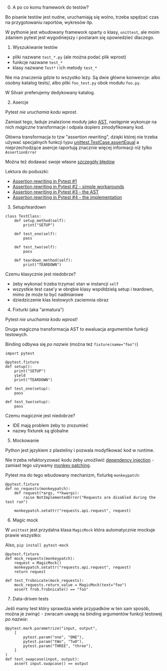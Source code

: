 
0. A po co komu framework do testów?

Bo pisanie testów jest nudne, uruchamiają się wolno, trzeba spędzać czas na
przygotowaniu raportów, wykresów itp.

W pythonie jest wbudowany framework oparty o klasy, `unittest`, ale moim
zdaniem pytest jest wygodniejszy i postaram się opowiedzieć dlaczego.


1. Wyszukiwanie testów

 - pliki nazwane `test_*.py` (ale można podać plik wprost)
 - funkcje nazwane `test_*`
 - klasy nazwane `Test*` i ich metody `test_*`

Nie ma znaczenia gdzie to wszystko leży. Są dwie główne konwencje: albo osobny
katalog tests/, albo pliki `foo_test.py` obok modułu `foo.py`.

W Silvair preferujemy dedykowany katalog.

2. Asercje

Pytest *nie uruchamia kodu wprost*.

Zamiast tego, ładuje znalezione moduły jako
[AST](https://docs.python.org/3/library/ast.html), następnie wykonuje na nich
_magiczne_ transformacje i odpala dopiero zmodyfikowany kod.

Główna transformacja to tzw "assertion rewriting", dzięki której nie trzeba
używać specjalnych funkcji typu
[unittest.TestCase.assertEqual](https://docs.python.org/3/library/unittest.html#unittest.TestCase.assertEqual)
a nieprzechodzące asercje raportują znacznie więcej informacji niż tylko
`AssertionError`

Można też dodawać swoje własne
[szczegóły błędów](https://docs.pytest.org/en/7.1.x/how-to/assert.html#defining-your-own-explanation-for-failed-assertions)

Lektura do poduszki:
- [Assertion rewriting in Pytest #1](https://www.pythoninsight.com/2018/01/assertion-rewriting-in-pytest-part-1)
- [Assertion rewriting in Pytest #2 - simple workarounds](https://www.pythoninsight.com/2018/02/assertion-rewriting-in-pytest-part-2-simple-workarounds)
- [Assertion rewriting in Pytest #3 - the AST](https://www.pythoninsight.com/2018/02/assertion-rewriting-in-pytest-part-3-the-ast)
- [Assertion rewriting in Pytest #4 - the implementation](https://www.pythoninsight.com/2018/02/assertion-rewriting-in-pytest-part-4-the-implementation)

3. Setup/teardown

```python3
class TestClass:
    def setup_method(self):
        print("SETUP")

    def test_one(self):
        pass

    def test_two(self):
        pass

    def teardown_method(self):
        print("TEARDOWN")
```

Czemu klasycznie jest niedobrze?

 - żeby wykonać trzeba trzymać stan w instancji `self`
 - wszystkie test case'y w obrębie klasy współdzielą setup i teardown, mimo że
   może to być nadmiarowe
 - dziedziczenie klas testowych zaciemnia obraz

4. Fixturki (aka "armatura")

Pytest *nie uruchamia kodu wprost!*

Druga magiczna transformacja AST to ewaluacja argumentów funkcji testowych.

Binding odbywa się *po nazwie* (można też `fixture(name="foo")`)

```python3
import pytest

@pytest.fixture
def setup():
    print("SETUP")
    yield
    print("TEARDOWN")

def test_one(setup):
    pass

def test_two(setup):
    pass
```

Czemu magicznie jest niedobrze?

 - IDE mają problem żeby to zrozumieć
 - nazwy fixturek są globalne


5. Mockowanie

Python jest językiem z plasteliny i pozwala modyfikować kod w runtime.

Nie trzeba refaktoryzować kodu żeby umożliwić
[dependency injection](https://en.wikipedia.org/wiki/Dependency_injection) -
zamiast tego używamy [monkey patching](https://en.wikipedia.org/wiki/Monkey_patch).

Pytest ma do tego wbudowany mechanizm, fixturkę `monkeypatch`:

```python3
@pytest.fixture
def no_requests(monkeypatch):
    def request(*args, **kwargs):
        raise NotImplementedError("Requests are disabled during the test run")

    monkeypatch.setattr("requests.api.request", request)
```

6. Magic mock

W `unittest` jest przydatna klasa `MagicMock` która automatycznie mockuje prawie wszystko:

Also, `pip install pytest-mock`

```python3
@pytest.fixture
def mock_requests(monkeypatch):
    request = MagicMock()
    monkeypatch.setattr("requests.api.request", request)
    return request

def test_frobnicate(mock_requests):
    mock_requests.return_value = MagicMock(text="foo")
    assert frob.frobnicate() == "foo"
```

7. Data-driven tests

Jeśli mamy test który sprawdza wiele przypadków w ten sam sposób, można je
zwinąć - zwracam uwagę na binding argumentów funkcji testowej *po nazwie*:

```python3
@pytest.mark.parametrize("input, output",
    [
        pytest.param("one", "ONE"),
        pytest.param("tWo", "TwO"),
        pytest.param("THREE", "three"),
    ]
)
def test_swapcase(input, output):
    assert input.swapcase() == output
```


